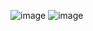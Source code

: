 ![image](https://github.com/scelly01/GithubScraper/assets/92203911/b49e78ca-01e6-485a-9dde-09857181e288)
![image](https://github.com/scelly01/GithubScraper/assets/92203911/3a26d99e-34b1-40b1-91ee-6b46866cbcad)

